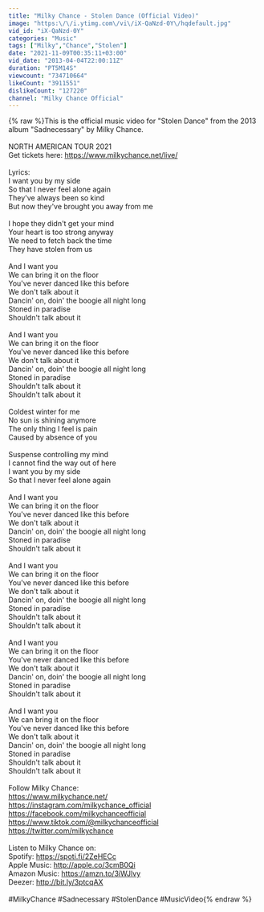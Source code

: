 ```yaml
---
title: "Milky Chance - Stolen Dance (Official Video)"
image: "https:\/\/i.ytimg.com\/vi\/iX-QaNzd-0Y\/hqdefault.jpg"
vid_id: "iX-QaNzd-0Y"
categories: "Music"
tags: ["Milky","Chance","Stolen"]
date: "2021-11-09T00:35:11+03:00"
vid_date: "2013-04-04T22:00:11Z"
duration: "PT5M14S"
viewcount: "734710664"
likeCount: "3911551"
dislikeCount: "127220"
channel: "Milky Chance Official"
---
```

{% raw %}This is the official music video for &quot;Stolen Dance&quot; from the 2013 album &quot;Sadnecessary&quot; by Milky Chance.<br /><br />NORTH AMERICAN TOUR 2021<br />Get tickets here: <a rel="nofollow" target="blank" href="https://www.milkychance.net/live/">https://www.milkychance.net/live/</a><br /><br />Lyrics:<br />I want you by my side<br />So that I never feel alone again<br />They've always been so kind<br />But now they've brought you away from me<br /><br />I hope they didn't get your mind<br />Your heart is too strong anyway<br />We need to fetch back the time<br />They have stolen from us<br /><br />And I want you<br />We can bring it on the floor<br />You've never danced like this before<br />We don't talk about it<br />Dancin' on, doin' the boogie all night long<br />Stoned in paradise<br />Shouldn't talk about it<br /><br />And I want you<br />We can bring it on the floor<br />You've never danced like this before<br />We don't talk about it<br />Dancin' on, doin' the boogie all night long<br />Stoned in paradise<br />Shouldn't talk about it<br />Shouldn't talk about it<br /><br />Coldest winter for me<br />No sun is shining anymore<br />The only thing I feel is pain<br />Caused by absence of you<br /><br />Suspense controlling my mind<br />I cannot find the way out of here<br />I want you by my side<br />So that I never feel alone again<br /><br />And I want you<br />We can bring it on the floor<br />You've never danced like this before<br />We don't talk about it<br />Dancin' on, doin' the boogie all night long<br />Stoned in paradise<br />Shouldn't talk about it<br /><br />And I want you<br />We can bring it on the floor<br />You've never danced like this before<br />We don't talk about it<br />Dancin' on, doin' the boogie all night long<br />Stoned in paradise<br />Shouldn't talk about it<br />Shouldn't talk about it<br /><br />And I want you<br />We can bring it on the floor<br />You've never danced like this before<br />We don't talk about it<br />Dancin' on, doin' the boogie all night long<br />Stoned in paradise<br />Shouldn't talk about it<br /><br />And I want you<br />We can bring it on the floor<br />You've never danced like this before<br />We don't talk about it<br />Dancin' on, doin' the boogie all night long<br />Stoned in paradise<br />Shouldn't talk about it<br />Shouldn't talk about it<br /><br />Follow Milky Chance:<br /><a rel="nofollow" target="blank" href="https://www.milkychance.net/">https://www.milkychance.net/</a><br /><a rel="nofollow" target="blank" href="https://instagram.com/milkychance_official">https://instagram.com/milkychance_official</a> <br /><a rel="nofollow" target="blank" href="https://facebook.com/milkychanceofficial">https://facebook.com/milkychanceofficial</a> <br /><a rel="nofollow" target="blank" href="https://www.tiktok.com/@milkychanceofficial">https://www.tiktok.com/@milkychanceofficial</a><br /><a rel="nofollow" target="blank" href="https://twitter.com/milkychance">https://twitter.com/milkychance</a> <br /><br />Listen to Milky Chance on:<br />Spotify: <a rel="nofollow" target="blank" href="https://spoti.fi/2ZeHECc">https://spoti.fi/2ZeHECc</a><br />Apple Music: <a rel="nofollow" target="blank" href="http://apple.co/3cmB0Qi">http://apple.co/3cmB0Qi</a><br />Amazon Music: <a rel="nofollow" target="blank" href="https://amzn.to/3iWJlvy">https://amzn.to/3iWJlvy</a><br />Deezer: <a rel="nofollow" target="blank" href="http://bit.ly/3ptcqAX">http://bit.ly/3ptcqAX</a><br /><br />#MilkyChance #Sadnecessary #StolenDance #MusicVideo{% endraw %}
